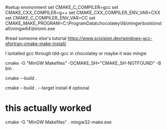 #setup environment
set CMAKE_C_COMPILER=gcc
set CMAKE_CXX_COMPILER=g++
set CMAKE_CXX_COMPILER_ENV_VAR=CXX
set CMAKE_C_COMPILER_ENV_VAR=CC
set CMAKE_MAKE_PROGRAM=C:\ProgramData\chocolatey\lib\mingw\tools\install\mingw64\bin\nm.exe

#read someone else's tutorial
https://www.scivision.dev/windows-gcc-gfortran-cmake-make-install/


I isntalled gcc through tdd-gcc in chocolatey or maybe it was mingw

cmake -G "MinGW Makefiles" -DCMAKE_SH="CMAKE_SH-NOTFOUND" -B bin .

cmake --build .

cmake --build . --target install   # optional

# this actually worked
cmake -G "MinGW Makefiles" .
mingw32-make.exe

